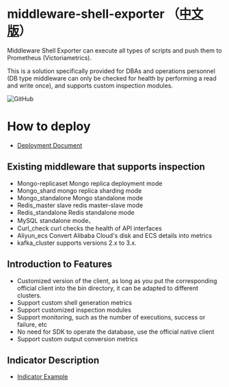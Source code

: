 # middleware-shell-exporter （[中文版](README.md)）
Middleware Shell Exporter can execute all types of scripts and push them to Prometheus (Victoriametrics).

This is a solution specifically provided for DBAs and operations personnel (DB type middleware can only be checked for health by performing a read and write once), and supports custom inspection modules.

![GitHub](https://img.shields.io/badge/license-GPL-blue.svg)

# How to deploy
* [Deployment Document](/docs/deploy/main.md)

## Existing middleware that supports inspection

* Mongo-replicaset Mongo replica deployment mode
* Mongo_shard mongo replica sharding mode
* Mongo_standalone Mongo standalone mode
* Redis_master slave redis master-slave mode
* Redis_standalone Redis standalone mode
* MySQL standalone mode、
* Curl_check curl checks the health of API interfaces
* Aliyun_ecs Convert Alibaba Cloud's disk and ECS details into metrics
* kafka_cluster supports versions 2.x to 3.x.
## Introduction to Features

* Customized version of the client, as long as you put the corresponding official client into the bin directory, it can be adapted to different clusters.
* Support custom shell generation metrics
* Support customized inspection modules
* Support monitoring, such as the number of executions, success or failure, etc
* No need for SDK to operate the database, use the official native client
* Support custom output conversion metrics

## Indicator Description

* [Indicator Example](docs/other/METRICS.md)